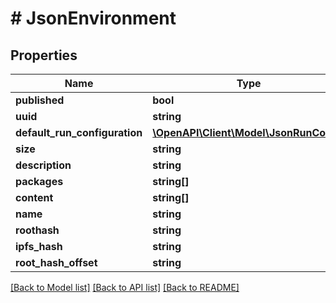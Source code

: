 # # JsonEnvironment

## Properties

Name | Type | Description | Notes
------------ | ------------- | ------------- | -------------
**published** | **bool** |  | [optional]
**uuid** | **string** |  | [optional]
**default_run_configuration** | [**\OpenAPI\Client\Model\JsonRunConfig**](JsonRunConfig.md) |  | [optional]
**size** | **string** |  | [optional]
**description** | **string** |  | [optional]
**packages** | **string[]** |  | [optional]
**content** | **string[]** |  | [optional]
**name** | **string** |  | [optional]
**roothash** | **string** |  | [optional]
**ipfs_hash** | **string** |  | [optional]
**root_hash_offset** | **string** |  | [optional]

[[Back to Model list]](../../README.md#models) [[Back to API list]](../../README.md#endpoints) [[Back to README]](../../README.md)
